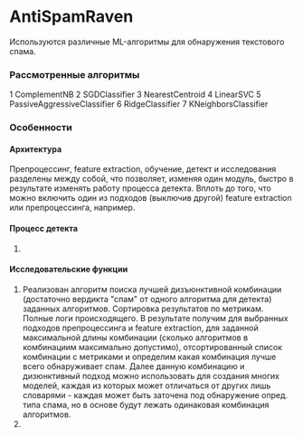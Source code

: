 # AntiSpamRaven
Используются различные ML-алгоритмы для обнаружения текстового спама.
### Рассмотренные алгоритмы
1 ComplementNB
2 SGDClassifier
3 NearestCentroid
4 LinearSVC
5 PassiveAggressiveClassifier
6 RidgeClassifier
7 KNeighborsClassifier
### Особенности
#### Архитектура
Препроцессинг, feature extraction, обучение, детект и исследования разделены между собой, что позволяет, изменяя один модуль, быстро в результате изменять работу процесса детекта. Вплоть до того, что можно включить один из подходов (выключив другой) feature extraction или препроцессинга, например. 
#### Процесс детекта
1. 
#### Исследовательские функции
1. Реализован алгоритм поиска лучшей дизъюнктивной комбинации (достаточно вердикта "спам" от одного алгоритма для детекта) заданных алгоритмов. Сортировка результатов по метрикам. Полные логи происходящего. В результате получим для выбранных подходов препроцессинга и feature extraction, для заданной максимальной длины комбинации (сколько алгоритмов в комбинациим максимально допустимо), отсортированный список комбинации с метриками и определим какая комбинация лучше всего обнаруживает спам. Далее данную комбинацию и дизюнктивный подход можно использовать для создания многих моделей, каждая из которых может отличаться от других лишь словарями - каждая может быть заточена под обнаружение опред. типа спама, но в основе будут лежать одинаковая комбинация алгоритмов. 
2. 
